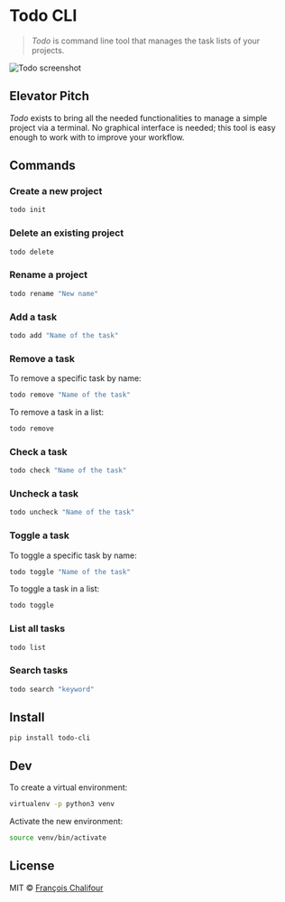 # Todo CLI

> *Todo* is command line tool that manages the task lists of your projects.

![Todo screenshot](https://cloud.githubusercontent.com/assets/6137112/15250305/732b4056-1924-11e6-8609-d1918e902b4b.png)

## Elevator Pitch

*Todo* exists to bring all the needed functionalities to manage a simple project via a terminal. No graphical interface is needed; this tool is easy enough to work with to improve your workflow.

## Commands

### Create a new project

```sh
todo init
```

### Delete an existing project

```sh
todo delete
```

### Rename a project

```sh
todo rename "New name"
```

### Add a task

```sh
todo add "Name of the task"
```

### Remove a task

To remove a specific task by name:

```sh
todo remove "Name of the task"
```

To remove a task in a list:

```sh
todo remove
```

### Check a task

```sh
todo check "Name of the task"
```

### Uncheck a task

```sh
todo uncheck "Name of the task"
```

### Toggle a task

To toggle a specific task by name:

```sh
todo toggle "Name of the task"
```

To toggle a task in a list:

```sh
todo toggle
```

### List all tasks

```sh
todo list
```

### Search tasks

```sh
todo search "keyword"
```

## Install

```
pip install todo-cli
```

## Dev

To create a virtual environment:

```sh
virtualenv -p python3 venv
```

Activate the new environment:

```sh
source venv/bin/activate
```

## License

MIT © [François Chalifour](http://francoischalifour.com)
